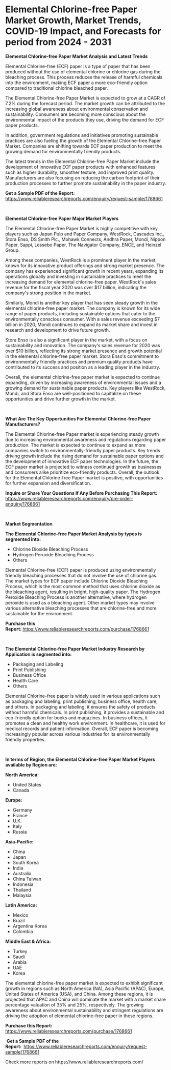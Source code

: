 <p><h1>Elemental Chlorine-free Paper Market Growth, Market Trends, COVID-19 Impact, and Forecasts for period from 2024 - 2031</h1></p><p><strong>Elemental Chlorine-free Paper Market Analysis and Latest Trends</strong></p>
<p><p>Elemental Chlorine-free (ECF) paper is a type of paper that has been produced without the use of elemental chlorine or chlorine gas during the bleaching process. This process reduces the release of harmful chemicals into the environment, making ECF paper a more eco-friendly option compared to traditional chlorine bleached paper.</p><p>The Elemental Chlorine-free Paper Market is expected to grow at a CAGR of 7.2% during the forecast period. The market growth can be attributed to the increasing global awareness about environmental conservation and sustainability. Consumers are becoming more conscious about the environmental impact of the products they use, driving the demand for ECF paper products.</p><p>In addition, government regulations and initiatives promoting sustainable practices are also fueling the growth of the Elemental Chlorine-free Paper Market. Companies are shifting towards ECF paper production to meet the growing demand for environmentally friendly products.</p><p>The latest trends in the Elemental Chlorine-free Paper Market include the development of innovative ECF paper products with enhanced features such as higher durability, smoother texture, and improved print quality. Manufacturers are also focusing on reducing the carbon footprint of their production processes to further promote sustainability in the paper industry.</p></p>
<p><strong>Get a Sample PDF of the Report:&nbsp;</strong> <a href="https://www.reliableresearchreports.com/enquiry/request-sample/1768661">https://www.reliableresearchreports.com/enquiry/request-sample/1768661</a></p>
<p>&nbsp;</p>
<p><strong>Elemental Chlorine-free Paper Major Market Players</strong></p>
<p><p>The Elemental Chlorine-free Paper Market is highly competitive with key players such as Japan Pulp and Paper Company, WestRock, Cascades Inc., Stora Enso, DS Smith Plc., Mohawk Connects, Andhra Paper, Mondi, Nippon Paper, Sappi, Lessebo Paper, The Navigator Company, ENCE, and Heinzel Group.</p><p>Among these companies, WestRock is a prominent player in the market, known for its innovative product offerings and strong market presence. The company has experienced significant growth in recent years, expanding its operations globally and investing in sustainable practices to meet the increasing demand for elemental chlorine-free paper. WestRock's sales revenue for the fiscal year 2020 was over $17 billion, indicating the company's strong position in the market.</p><p>Similarly, Mondi is another key player that has seen steady growth in the elemental chlorine-free paper market. The company is known for its wide range of paper products, including sustainable options that cater to the environmentally conscious consumer. With a sales revenue exceeding $7 billion in 2020, Mondi continues to expand its market share and invest in research and development to drive future growth.</p><p>Stora Enso is also a significant player in the market, with a focus on sustainability and innovation. The company's sales revenue for 2020 was over $10 billion, reflecting its strong market presence and growth potential in the elemental chlorine-free paper market. Stora Enso's commitment to environmentally friendly practices and premium quality products have contributed to its success and position as a leading player in the industry.</p><p>Overall, the elemental chlorine-free paper market is expected to continue expanding, driven by increasing awareness of environmental issues and a growing demand for sustainable paper products. Key players like WestRock, Mondi, and Stora Enso are well-positioned to capitalize on these opportunities and drive further growth in the market.</p></p>
<p>&nbsp;</p>
<p><strong>What Are The Key Opportunities For Elemental Chlorine-free Paper Manufacturers?</strong></p>
<p><p>The Elemental Chlorine-free Paper market is experiencing steady growth due to increasing environmental awareness and regulations regarding paper production. The market is expected to continue to expand as more companies switch to environmentally-friendly paper products. Key trends driving growth include the rising demand for sustainable paper options and the development of innovative ECF paper technologies. In the future, the ECF paper market is projected to witness continued growth as businesses and consumers alike prioritize eco-friendly products. Overall, the outlook for the Elemental Chlorine-free Paper market is positive, with opportunities for further expansion and diversification.</p></p>
<p><strong>Inquire or Share Your Questions If Any Before Purchasing This Report:</strong> <a href="https://www.reliableresearchreports.com/enquiry/pre-order-enquiry/1768661">https://www.reliableresearchreports.com/enquiry/pre-order-enquiry/1768661</a></p>
<p>&nbsp;</p>
<p><strong>Market Segmentation</strong></p>
<p><strong>The Elemental Chlorine-free Paper Market Analysis by types is segmented into:</strong></p>
<p><ul><li>Chlorine Dioxide Bleaching Process</li><li>Hydrogen Peroxide Bleaching Process</li><li>Others</li></ul></p>
<p><p>Elemental Chlorine-free (ECF) paper is produced using environmentally friendly bleaching processes that do not involve the use of chlorine gas. The market types for ECF paper include Chlorine Dioxide Bleaching Process, which is the most common method that uses chlorine dioxide as the bleaching agent, resulting in bright, high-quality paper. The Hydrogen Peroxide Bleaching Process is another alternative, where hydrogen peroxide is used as a bleaching agent. Other market types may involve various alternative bleaching processes that are chlorine-free and more sustainable for the environment.</p></p>
<p><strong>Purchase this Report:&nbsp;</strong><a href="https://www.reliableresearchreports.com/purchase/1768661">https://www.reliableresearchreports.com/purchase/1768661</a></p>
<p>&nbsp;</p>
<p><strong>The Elemental Chlorine-free Paper Market Industry Research by Application is segmented into:</strong></p>
<p><ul><li>Packaging and Labeling</li><li>Print Publishing</li><li>Business Office</li><li>Health Care</li><li>Others</li></ul></p>
<p><p>Elemental Chlorine-free paper is widely used in various applications such as packaging and labeling, print publishing, business office, health care, and others. In packaging and labeling, it ensures the safety of products without harmful chemicals. In print publishing, it provides a sustainable and eco-friendly option for books and magazines. In business offices, it promotes a clean and healthy work environment. In healthcare, it is used for medical records and patient information. Overall, ECF paper is becoming increasingly popular across various industries for its environmentally friendly properties.</p></p>
<p>&nbsp;</p>
<p><strong>In terms of Region, the Elemental Chlorine-free Paper Market Players available by Region are:</strong></p>
<p>
    <p> <strong> North America: </strong>
        <ul>
            <li>United States</li>
            <li>Canada</li>
        </ul>
        </p> 
    <p> <strong> Europe: </strong>
        <ul>
            <li>Germany</li>
            <li>France</li>
            <li>U.K.</li>
            <li>Italy</li>
            <li>Russia</li>
        </ul>
        </p> 
    <p> <strong> Asia-Pacific: </strong>
        <ul>
            <li>China</li>
            <li>Japan</li>
            <li>South Korea</li>
            <li>India</li>
            <li>Australia</li>
            <li>China Taiwan</li>
            <li>Indonesia</li>
            <li>Thailand</li>
            <li>Malaysia</li>
        </ul>
        </p> 
    <p> <strong> Latin America: </strong>
        <ul>
            <li>Mexico</li>
            <li>Brazil</li>
            <li>Argentina Korea</li>
            <li>Colombia</li>
        </ul>
        </p> 
    <p> <strong> Middle East & Africa: </strong>
        <ul>
            <li>Turkey</li>
            <li>Saudi</li>
            <li>Arabia</li>
            <li>UAE</li>
            <li>Korea</li>
        </ul>
    </p>
    </p>
<p><p>The elemental chlorine-free paper market is expected to exhibit significant growth in regions such as North America (NA), Asia Pacific (APAC), Europe, United States of America (USA), and China. Among these regions, it is projected that APAC and China will dominate the market with a market share percentage valuation of 35% and 25%, respectively. The growing awareness about environmental sustainability and stringent regulations are driving the adoption of elemental chlorine-free paper in these regions.</p></p>
<p><strong>Purchase this Report: </strong><a href="https://www.reliableresearchreports.com/purchase/1768661">https://www.reliableresearchreports.com/purchase/1768661</a></p>
<p>&nbsp;<strong>Get a Sample PDF of the Report:&nbsp;&nbsp;</strong><a href="https://www.reliableresearchreports.com/enquiry/request-sample/1768661">https://www.reliableresearchreports.com/enquiry/request-sample/1768661</a></p>
<p><strong></strong></p>
<p>Check more reports on https://www.reliableresearchreports.com/</p>